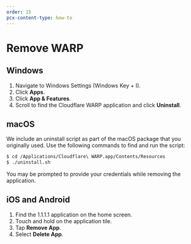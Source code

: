 ```yaml
---
order: 15
pcx-content-type: how-to
---
```


# Remove WARP

## Windows

1.  Navigate to Windows Settings (Windows Key + I).
2.  Click **Apps**.
3.  Click **App & Features**.
4.  Scroll to find the Cloudflare WARP application and click **Uninstall**.

## macOS

We include an uninstall script as part of the macOS package that you originally used. Use the following commands to find and run the script:

```sh
$ cd /Applications/Cloudflare\ WARP.app/Contents/Resources
$ ./uninstall.sh
```

<Aside>

You may be prompted to provide your credentials while removing the application.

</Aside>

## iOS and Android

1.  Find the 1.1.1.1 application on the home screen.
2.  Touch and hold on the application tile.
3.  Tap **Remove App**.
4.  Select **Delete App**.
